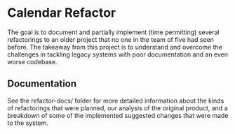 Calendar Refactor
=================
The goal is to document and partially implement (time permitting) several
refactorings to an older project that no one in the team of five had seen
before.  The takeaway from this project is to understand and overcome the
challenges in tackling legacy systems with poor documentation and an even worse
codebase.

Documentation
-------------

See the refactor-docs/ folder for more detailed information about the kinds of
refactorings that were planned, our analysis of the original product, and a
breakdown of some of the implemented suggested changes that were made to the
system.